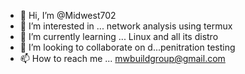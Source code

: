 - 👋 Hi, I’m @Midwest702
- 👀 I’m interested in ... network analysis using termux
- 🌱 I’m currently learning ... Linux and all its distro
- 💞️ I’m looking to collaborate on d...penitration testing
- 📫 How to reach me ... mwbuildgroup@gmail.com

<!---
Midwest702/Midwest702 is a ✨ special ✨ repository because its `README.md` (this file) appears on your GitHub profile.
You can click the Preview link to take a look at your changes.
--->
